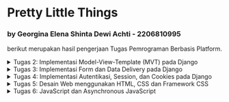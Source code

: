 # Pretty Little Things 
### by Georgina Elena Shinta Dewi Achti - 2206810995
berikut merupakan hasil pengerjaan Tugas Pemrograman Berbasis Platform.

<details>
<summary>Tugas 2: Implementasi Model-View-Template (MVT) pada Django</summary>

# TUGAS 2📕
Projek ini dibuat dengan tujuan memenuhi Tugas 2 Pemrograman Berbasis Platform. Link app dapat di akses [di sini](https://prettylittlethings-co.adaptable.app).

Saya akan menjelaskan beberapa poin-poin berikut:
1. Implementasi dalam proses pembuatan proyek Django: **PrettyLittleThings-Co**
2. Bagan request client ke web aplikasi berbasis Django beserta responnya
3. Alasan penggunaan Virtual Environment
4. Penjelasan terkait MVC, MVT, MVVM serta perbedaan dari ketiganya

## Implementasi dalam proses pembuatan proyek Django: PrettyLittleThings-Co
<details>
<summary>Pembuatan Projek Django</summary> 
Membuat suatu repository baru di GitHub dengan nama "PrettyLittleThings-Co" lalu diclone di local. Kemudian saya membuat file `requirements.txt` pada folder direktori local saya dan menuliskan requirements yang diperlukan dari tutorial, yaitu:

```
django
gunicorn
whitenoise
psycopg2-binary
requests
urllib3
```

Setelah itu, saya lanjut untuk mendownload dengan menjalankan command:
1. `python3 -m venv env ` -> untuk membuat virtual environment
2. `source env/bin/activate` -> mengaktifasi virtual environment
3. `pip3 install -r requirements.txt` -> menginstall module Django di virtual environment.
4. `django-admin startproject inventory_co .` -> membuat proyek Django

Pada poin terakhir, command tersebut nantinya akan berisi file-file pendukung proyek.

Setelah itu saya menguji deploy di localhost dengan melakukan command`./manage.py runserver` lalu klik `http://localhost:8000`. Jika terlihat ada roket dengan tulisan succesful, maka deploy berhasil🤩
</details>
<details>
<summary>Membuat dan Menjalankan Aplikasi</summary> 
Selanjutnya, saya mengubah `ALLOWED_HOSTS` di file `settings.py` dengan menambahkan `"*"` agar proyek ini bisa dijalankan di domain apapun:

```
ALLOWED_HOSTS = ["*"]
```

jalankan command:

```
python3 manage.py startapp main
```

sehingga terbentuk folder `main` di root repository. Tambahkan nama aplikasi di folder `inventory_co` di file `settings.py` pada bagian `INSTALLED_APPS`, seperti berikut:

```
INSTALLED_APPS = [
    ...,
    'main',
    ...
]
```
</details>
<details>
<summary>Membuat Model Aplikasi Main</summary> 
Saya melakukan modifikasi pada file `models.py` di folder `main` dengan menambahkan kode;

```
class Item(models.Model):
    name = models.CharField(max_length=255)
    amount = models.IntegerField()
    description = models.TextField()
```

Kemudian, agar Django dapat menyesuaikan struktur basis data dengan model yang baru dibuat, lakukan migrate dengan menjalankan command:

```
python3 manage.py makemigrations
python3 manage.py migrate
```

Maka, model pada aplikasi dan basis data telah sesuai dengan yang kita inginkan.
</details>
<details>
<summary>Membuat Fungsi main.html dan views.py</summary>
Saya membuat direktori baru bernama `templates` di dalam direktori aplikasi main. Di dalam direktori `templates`, saya membuat berkas baru bernama `main.html` dengan isi:

```
<!DOCTYPE html>
<html lang="en">
<head>
    <meta charset="UTF-8">
    <meta name="viewport" content="width=device-width, initial-scale=1.0">
    <title>Hi! It's Pretty Little Things Here~</title>
</head>
<body>
    <h1>{{judul}}</h1>

    <h5>Seller name: </h5>
    <p>{{ name }}<p>

    <h5>The Items: </h5>
    <p>{{ item }}<p>

    <h5>Price: </h5>
    <p>{{ price }}<p>

    <h5>Address: </h5>
    <p>{{ adress }}<p>

</body>
</html>
```

Kemudian pada file `views.py` pada aplikasi `main` saya menambahkan impor:

```
from django.shortcuts import render
```

serta menambahkan fungsi `show_main` sebagai berikut:

```
def show_main(request):
    context = {
        'judul': 'Hi! It is Pretty Little Things Here~',
        'name': 'Elena',
        'item': 'DIY Bracellet',
        'amount': '10',
        'price': ' Rp10.000,-',
        'adress': 'Jl. Yu'
    }

    return render(request, "main.html", context)
```

</details>
<details>
<summary>Melakukan Routing</summary> 
Proses routing dilakukan melalui file `urls.py` pada folder main dengan mengisi dengan kode berikut:

```
from django.urls import path
from main.views import show_main

app_name = 'main'

urlpatterns = [
    path('', show_main, name='show_main'),
]
```

Function `show_main` bertujuan untuk menampilkan aplikasi dengan mengakses `main.views`. Lalu, lakukan proses routing pada file `urls.py` di direktori `inventory_co` dan isi dengan kode:

```
from django.contrib import admin
from django.urls import path, include

urlpatterns = [
    path('admin/', admin.site.urls),
    path('main/', include('main.urls'))
]
```

</details>
<details>
<summary>Melakukan Deployment</summary>
Cek kembali aplikasi sebelum melakukan deployment dengan menjalankan command:

```
python3 manage.py runserver
```

lalu masuk ke server `http://localhost:8000/main/`

Jika aplikasi dapat berjalan dengan baik, lanjutkan dengan melakukan add, commit, dan push ke dalam repository:

```
git add .
git commit -m "the main app"
git push -u origin master
```

Terakhir, saya melakukan deploy di Adaptable. Dimulai dengan  menggunakan Python App Template dengan menklik `+NEW APP`, lalu connect dengan repositori pilihan, kemudian memilih `Python App Template`, kemudian pilih opsi `PostgreSQL`. Kalian diminta untuk mengecek python version kalian dengan command:

```
python3 --version
```

Setelah itu, isi bagian command dengan:

```
python manage.py migrate && gunicorn PrettyLittleThings-Co.wsgi
```

Tunggu aplikasi hingga proses deploy selesai.
</details>


## Bagan request client ke web aplikasi berbasis Django beserta responnya
![](https://i.imgur.com/ltmg32e.png)
Terdapat komponen `client`, `urls.py`, `views.py`, `models.py`, serta berkas html `main.html` yang menjadi bagian dari berjalannya sistem. Sistem dimulai dengan **request** yang dikirimkan oleh `client` ke `urls.py` untuk mengolah file request yang kemudian dilanjutkan ke `views.py`. Pada `views.py` memproses data, mengambil data dari database, kemudian lanjut ke `models.py` dan merender berkas `main.html`. Setelah template data berhasil dirender, halaman akan dikembalikan sebagai HTTP Response kepada client.


## Alasan penggunaan Virtual Environment
Pada Django, virtual environment memiliki banyak manfaat yang digunakan dalam pengembangan Python bagi para pengguna. Manfaat berupa:

- **Isolasi Dependensi.**
    Dapat memungkinkan kita untuk menciptakan lingkungan pengembangan terisolasi di mana setiap proyek memiliki dependensi Python yang independen sehingga dapat menghindari konflik antara versi paket yang berbeda di berbagai proyek. Dalam virtual environment, kita dapat mengelola data secara terpisah untuk setiap proyek, membuat manajemen dependensi lebih mudah, dan mengurangi risiko masalah kompatibilitas.

- **Reproducible Environment.**
    Dapat membuat environment pengembangan yang dapat direplikasi dengan mudah di mesin lain atau oleh rekan tim. Hal ini dapat memastikan bahwa suatu proyek mampu dijalankan dengan benar di berbagai environment.

- **Keamanan dan Stabilitas.**
    Dapat melindungi sistem operasi dari perubahan tak terduga yang dapat disebabkan oleh proyek Python yang tidak terkendali. Hal ini dapat menjaga stabilitas dari environment proyek yang sedang kita jalankan.

Tanpa virtual environment, kita tetap dapat membuat aplikasi web berbasis Django. Namun, sangat tidak disarankan karena tanpa virtual environment, terdapat beberapa risiko serta potensi masalah yang dapat terjadi, seperti:

- **Konflik Dependensi.**
    Proyek Django yang berbeda mungkin memerlukan versi yang berbeda dari paket Python atau library tertentu sehingga proyek-proyek tersebut dapat saling mempengaruhi dan menimbulkan konflik dependensi.

- **Kesulitan Manajemen Dependensi.**
    Manajemen dependensi proyek akan menjadi lebih sulit karena kita harus memantau dan mengelola semua dependensi global di tingkat sistem.

- **Kurangnya Reproducibility.**
    Sulit memastikan bahwa proyek dapat dijalankan dengan benar di environment pengembangan yang berbeda sehingga menimbulkan kemungkinan masalah ketika kita ingin berbagi proyek atau mengerjakannya di tempat lain.


## Penjelasan terkait MVC, MVT, MVVM serta perbedaan dari ketiganya
MVC, MVT, dan MVVM adalah tiga arsitektur desain yang digunakan dalam pengembangan perangkat lunak, terutama dalam pengembangan aplikasi web. 

### MVC (Model-View-Controller):
1. **Model** -> mengelola data dan berisi logika untuk pemrosesan data.

2. **View** -> tampilan dan presentasi data kepada pengguna untuk menampilkan informasi.

3. **Controller** -> mengontrol alur aplikasi dan mengatur interaksi antara Model dan View.

### MVT (Model-View-Template):

1. **Model** -> mengelola data dan berisi logika untuk pemrosesan data.

2. **View** -> tampilan dan presentasi data kepada pengguna untuk menampilkan informasi.

3. **Template** -> mengontrol tampilan secara langsung dan memungkinkan pengembang untuk memisahkan logika presentasi dari tampilan.

## MVVM (Model-View-ViewModel):

1. **Model** -> mengelola data dan berisi logika untuk pemrosesan data.

2. **View** -> tampilan dan presentasi data kepada pengguna untuk menampilkan informasi.

3. **ViewModel** -> mengubah data Model ke format yang dapat ditampilkan oleh View.

Terdapat beberapa perdebaan dari MVC, MVT, dan MVVM. MVC lebih mengarah ke pemisahan peran antara Model, View, dan Controller, tetapi sering kali tugas Controller menjadi kompleks dalam aplikasi yang besar. MVT menggunakan Template untuk mengelola tampilan, yang memungkinkan pemisahan logika presentasi dari tampilan. Terakhir, MVVM lebih mengarah ke pemisahan data dan tampilan dimana ViewModel bertanggung jawab untuk memformat data dari Model agar sesuai dengan tampilan View, sehingga tampilan tidak perlu memiliki logika pemformatan data. Mereka memiliki konsep yang mirip dalam pemisahan tanggung jawab dalam pengembangan perangkat lunak, tetapi memiliki perbedaan dalam implementasi dan penekanannya pada pemisahan tugas.
</details>

<details>
<summary>Tugas 3: Implementasi Form dan Data Delivery pada Django</summary>

# TUGAS 3📗
Projek ini dibuat dengan tujuan memenuhi Tugas 3 Pemrograman Berbasis Platform.

Saya akan menjelaskan beberapa poin-poin berikut:
1. Perbedaan antara form POST dan form GET dalam Django
2. Perbedaan utama antara XML, JSON, dan HTML dalam konteks pengiriman data?
3. Alasan mengapa JSON sering digunakan dalam pertukaran data antara aplikasi web modern
4. Penjelasan cara saya mengimplementasikan lanjutan proses pembuatan proyek **PrettyLittleThings-Co**

## form `POST` vs form `GET` in Django

`Form` adalah elemen HTML yang digunakan untuk mengumpulkan data dari pengguna, seperti input teks, tombol radio, atau checkbox yang memungkinkan pengguna untuk mengirim data ke _web server_ untuk diproses.

| Perbedaan | Post | Get |
| ------- | ------- | ------- |
| Pengiriman Data | Mengirim data sebagai bagian dari permintaan HTTP dan bersifat tersembunyi  | Mengirim data melalui query string dalam URL |
| Keamanan | Lebih aman karena data tidak terlihat di URL | data ditampilkan secara terbuka dalam URL |
| Penggunaan | Membuat, memperbarui, atau menghapus data sehingga cocok untuk mengirim data sensitif | Melakukan pencarian atau menampilkan data sehingga cocok untuk permintaan yang hanya mengambil data dari server tanpa mengubahnya|
| Kapasitas Data | Dapat mengirim jumlah data yang lebih besar karena data disimpan di tubuh permintaan | Dibatasi oleh panjang URL sehingga kurang cocok untuk data yang besar |

## `XML` vs `JSON` vs `HTML` dalam Pengiriman Data
| Perbedaan | XML | JSON | HTML |
| --------- | --- | ---- | ---- |
| Singkatan | eXtensible Markup Language | JavaScript Object Notation | HyperText Markup Language |
| Tujuan |  dirancang terutama untuk menyimpan, mengirimkan, dan mengatur data | merepresentasikan data dengan format sederhana yang mudah dibaca mesin dan manusia dengan menyajikan pasangan key-value di dalam suatu array | mendefinisikan tata letak, konten, serta visual halaman web yang mencakup elemen seperti judul, paragraf, daftar, tautan, dan komponen multimedia |
| Penggunaan | Digunakan dalam pertukaran data antara sistem yang berbeda dan perlu menggambarkan data yang kompleks dan terstruktur dengan baik | Digunakan dalam pengembangan aplikasi web karena mudah dibaca oleh manusia dan mudah digunakan oleh bahasa pemrograman modern | Digunakan untuk menampilkan konten web sehingga dapat diakses oleh browser web |


## `JSON` sering digunakan dalam Pertukaran Data antara App Web Modern?!
Seperti yang telah dibahas sebelumnnya, `JSON` (JavaScript Object Notation) merupakan format Bahasa-Independen yang berasal dari JavaScript yang dapat dibaca dan ditulis oleh manusia. Terdapat beberapa kegunaan dari `JSON`, yaitu:
- **Transfer data dengan mudah.**
Menyimpan semua data dalam array sehingga transfer data menjadi lebih mudah. Itu sebabnya `JSON` sangat baik untuk berbagi data dengan ukuran berapa pun, termasuk audio, video, dan lain-lain.
- **Ringan dan Mudah dibaca.** 
Sintaksnya sangat kecil, mudah, dan ringan sehingga menjadi alasan mengeksekusi dan merespons dengan cara yang lebih cepat.
- **Dukungan Bahasa Pemrograman.** 
`JSON` didukung oleh hampir semua bahasa pemrograman, sehingga memungkinkan interoperabilitas yang baik antara berbagai teknologi dan aplikasi. `JSON` memiliki jangkauan luas untuk dukungan browser kompatibilitas dengan sistem operasi sehingga tidak memerlukan banyak usaha untuk membuat semuanya kompatibel dengan browser.
- **Dukungan untuk Nested Data.** 
`JSON` mendukung data berjenjang (nested) yang memungkinkan representasi data yang kompleks dan terstruktur dengan mudah. Hal ini berguna dalam situasi di mana data memiliki hubungan hierarkis. 

# Implementasi Data
_notes: terdapat perubahan nama variabel/objek dari Tugas 2, yaitu `Item` menjadi `Product` di Tugas 3._
<details>
<summary>Membuat Input Form</summary>

Kita perlu membuat form untuk mendapatkan data baru yang ingin ditampilkan. Sebelum itu, saya membuat direktori baru pada **root** dengan nama `templates` yang di dalamnya terdapat file `base.html` yang berisi:

```
{% load static %}
<!DOCTYPE html>
<html lang="en">
    <head>
        <meta charset="UTF-8" />
        <meta
            name="viewport"
            content="width=device-width, initial-scale=1.0"
        />
        {% block meta %}
        {% endblock meta %}
    </head>

    <body>
        {% block content %}
        {% endblock content %}
    </body>
</html>
```
Saya melakukan konfigurasi pada `settings.py` di direktori `inventory_co` agar `base.html` terdeteksi sebagai template dengan menambahkan:

```
...
TEMPLATES = [
    {
        'BACKEND': 'django.template.backends.django.DjangoTemplates',
        'DIRS': [BASE_DIR / 'templates'], # kode ini
        'APP_DIRS': True,
        ...
    }
]
...
```

Kemudian, saya mengubah `main.html` pada direktori `main/templates` terlebih dahulu agar dapat menggunakan `base.html` sebagai template dasarnya dengan kode:

```
{% extends 'base.html' %}

{% block content %}
    <h1>{{judul}}</h1>

    <h5>Seller name: </h5>
    <p>{{ name }}<p>

    <h5>The Items: </h5>
    <p>{{ item }}<p>

    <h5>Price: </h5>
    <p>{{ price }}<p>

    <h5>Address: </h5>
    <p>{{ adress }}<p>

{% endblock content %}
```

Selanjutnya, saya sudah dapat fokus untuk membuat input form. Saya membuat berkas `forms.py` pada direktori `main` kemudian mengisi file dengan:

```
from django.forms import ModelForm
from main.models import Product

class ProductForm(ModelForm):
    class Meta:
        model = Product
        fields = ["name", "price", "description"]

```

Selanjutnya, saya mengubah fungsi `show_main` dan menambahkan fungsi `create_product` pada file `views.py` dalam direktori `main` dengan kode berikut:

```
def show_main(request):
    products = Product.objects.all()

    context = {
        'judul': 'Hi! It is Pretty Little Things Here~',
        'name': 'Elena',
        'item': 'DIY Bracellet',
        'amount': '10',
        'price': ' Rp10.000,-',
        'adress': 'Jl. Yu',
        'products': products
    }

    return render(request, "main.html", context)

def create_product(request):
    form = ProductForm(request.POST or None)

    if form.is_valid() and request.method == "POST":
        form.save()
        return HttpResponseRedirect(reverse('main:show_main'))

    context = {'form': form}
    return render(request, "create_product.html", context)

```
Fungsi `create_product` menangani input baru dari form yang akan membuat sebuah objek **ProductForm** berdasarkan data yang diterima dari `request.POST` (data yang dikirimkan melalui form). Lalu, diperiksa kembali apakah form tersebut valid dengan menggunakan `form.is_valid()` dan apabila valid dan metode request adalah POST, data produk baru akan disimpan ke database melalui `form.save()`, kemudian pengguna akan diarahkan kembali ke halaman utama dengan **HttpResponseRedirect**.

Berikutnya, saya membuat file `create_product.html` pada direktori `main` yang berisi:
```
{% extends 'base.html' %} 

{% block content %}
<h1>Add New Product</h1>

<form method="POST">
    {% csrf_token %}
    <table>
        {{ form.as_table }}
        <tr>
            <td></td>
            <td>
                <input type="submit" value="Add Product"/> # tombol
            </td>
        </tr>
    </table>
</form>

{% endblock %}
```
yang akan menampilkan halaman form untuk menambah item baru. File ini mencakup form dengan token CSRF, bidang-bidang form, dan tombol "Add Product" yang mengirimkan data form ke view create_product.

Kemudian pada `main.html` di direktori `main`, saya menambahkan kode:

```
...
<table>
    <tr>
        <th>Name</th>
        <th>Price</th>
        <th>Description</th>
        <th>Date Added</th>
    </tr>

    {% comment %} Berikut cara memperlihatkan data produk di bawah baris ini {% endcomment %}

    {% for product in products %}
        <tr>
            <td>{{product.name}}</td>
            <td>{{product.price}}</td>
            <td>{{product.description}}</td>
            <td>{{product.date_added}}</td>
        </tr>
    {% endfor %}
</table>

<br />

<a href="{% url 'main:create_product' %}"> # tombol
    <button>
        Add New Product
    </button>
</a>

{% endblock content %}
```
untuk menampilkan data produk yang diterima dari view `show_main` dalam bentuk tabel, serta tombol yang akan mengarahkan user pada halaman form penambahan product.


</details>

<details>
<summary>Menambahkan Fungsi pada Views</summary>

Saya menambahkan 5 fungsi views untuk melihat objek yang sudah ditambahkan dalam format `HTML`, `XML`, `JSON`, `XML` by **ID**, dan `JSON` by **ID**. Untuk format `XML` dan `JSON`, saya akan menambahkan import **HttpResponse** dan **serializers** pada `views.py`di folder `main`.

Format `HTML`:
```
def show_main(request):
    products = Product.objects.all()

    context = {
        'judul': 'Hi! It is Pretty Little Things Here~',
        'name': 'Elena',
        'item': 'DIY Bracellet',
        'amount': '10',
        'price': ' Rp10.000,-',
        'adress': 'Jl. Yu',
        'products': products
    }

    return render(request, "main.html", context)
```
`products = Product.objects.all()` mengambil semua objek Product dari database dengan Product.objects.all() dan menyimpannya dalam variabel product. Data item kemudian disertakan dalam konteks dan akan ditampilkan dalam template HTML `main.html`.


Format `XML`:

```
def show_xml(request):
    data = Product.objects.all()
    return HttpResponse(serializers.serialize("xml", data), content_type="application/xml")
```

Format `JSON`:

``` 
def show_json(request):
    data = Product.objects.all()
    return HttpResponse(serializers.serialize("json", data), content_type="application/json")
```


Format `XML` by **ID**:

```
def show_xml_by_id(request, id):
    data = Product.objects.filter(pk=id)
    return HttpResponse(serializers.serialize("xml", data), content_type="application/xml")
```

Format `JSON` by **ID**:
``` 
def show_json_by_id(request, id):
    data = Product.objects.filter(pk=id)
    return HttpResponse(serializers.serialize("json", data), content_type="application/json")
```
</details>
<details>
<summary>Membuat Routing URL</summary>

Tambahkan kelima path **url** fungsi diatas ke dalam **urlpatterns** pada `urls.py` di folder `main`. Tidak lupa untuk meng-import-nya dari `views.py`.

``` 
from django.urls import path
from main.views import show_main, create_product, show_xml, show_json, show_xml_by_id, show_json_by_id 

app_name = 'main'

urlpatterns = [
    path('', show_main, name='show_main'),
    path('create-product', create_product, name='create_product'),
    path('xml/', show_xml, name='show_xml'), 
    path('json/', show_json, name='show_json'), 
    path('xml/<int:id>/', show_xml_by_id, name='show_xml_by_id'),
    path('json/<int:id>/', show_json_by_id, name='show_json_by_id'), 
]
```

Dengan begitu, input form sudah selesai dibuat dan siap digunakan. Jalankan command `python manage.py runserver` dan kunjungi http://localhost:8000.
</details>

<details>
<summary>Postman Screenshot</summary>

1. Screenshot `HTML`
![](https://i.imgur.com/BSpmURi.png)
![](https://i.imgur.com/XN5WnWL.png)

2. Screenshot `XML`
![](https://i.imgur.com/utbizIL.png)

3. Screenshot `XML` by **ID**
![](https://i.imgur.com/6qx8lbV.png)

4. Screenshot `JSON`
![](https://i.imgur.com/9LOAx1D.png)

5. Screenshot `JSON` by **ID**
![](https://i.imgur.com/h7u3xHo.png)

</details>
</details>

<details>
<summary> Tugas 4: Implementasi Autentikasi, Session, dan Cookies pada Django </summary>

# Tugas 4📙
Projek ini dibuat dengan tujuan memenuhi Tugas 4 Pemrograman Berbasis Platform.

Saya akan menjelaskan beberapa poin-poin berikut:

- Apa itu Django UserCreationForm, serta apa kelebihan dan kekurangannya
- Perbedaan antara autentikasi dan otorisasi dalam konteks Django, dan alasan mengapa keduanya penting
- Apa itu cookies dalam konteks aplikasi web, dan bagaimana Django menggunakan cookies untuk mengelola data sesi pengguna
- Apakah penggunaan cookies aman secara default dalam pengembangan web, atau apakah ada risiko potensial yang harus diwaspadai?
- Cara saya mengimplementasikan checklist di atas secara step-by-step.

## Django `UserCreationForm`🧐
 Django `UserCreationForm` adalah sebuah form Django yang digunakan untuk membuat user baru di dalam suatu web app. `UserCreationForm` umumnya memiliki 3 field, yaitu `username`, `password1`, dan `password2`. Field `password2` biasanya digunakan untuk mengonfirmasi password sebelumya.

| Kelebihan | Kekurangan |
| --------- | ---------- |
| mudah digunakan karena merupakan default form dari Django sehingga tidak perlu membuat model form lagi dan data pendaftar dapat langsung disimpan di database. | tidak customizable secara ekstensif karena memiliki tingkat kustomisasi yang terbatas sehingga membutuhkan model form dengan field tambahan atau logika validasi yang lebih kompleks sehingga untuk penambahan field lain dan perubahan tampilan harus dilakukan perubahan sendiri. |
| validasi otomatis yang mana data yang dimasukkan oleh pengguna, yaitu keunikan nama pengguna, kata sandi yang cukup kuat, dll akan melakukan validasi secara otomatis. | |
| secara langsung berintegrasi dengan Django's _authentication system_ yang membuat mudah untuk menambahkan sistem autentikasi ke dalam aplikasi Django. | |

## Autentikasi 🆚 Otorisasi dalam Konteks Django
**PERBEDAAN👐🏻**
- Autentikasi adalah proses verifikasi siapa user yang berusaha menggunakan akses yang melibatkan verifikasi nama pengguna (username) dan kata sandi (password) yang dimasukkan oleh pengguna sesuai dengan yang ada dalam database. 
- Otorisasi adalah proses verifikasi user yang telah diautentikasi apakah dapat mengakses suatu sistem sehingga proses ini memutuskan apa yang diperbolehkan atau tidak diperbolehkan untuk pengguna yang sudah terautentikasi. 

**Mengapa Keduanya Penting?**

Autentikasi penting untuk memastikan bahwa pengguna yang masuk adalah pengguna yang sah, sedangkan otorisasi penting untuk mengontrol hak akses pengguna dalam aplikasi. Dengan kombinasi autentikasi dan otorisasi, kita dapat memastikan bahwa pengguna hanya dapat mengakses bagian dari aplikasi yang sesuai dengan izin mereka untuk menjaga keamanan serta privasi data.

## Cookies dalam Konteks Aplikasi Web Django🍪✨
**Apa itu Cookies🤔💭?**

Cookies adalah penyimpanan data client yang disimpan oleh server web dan dikirim kembali ke server setiap kali permintaan dilakukan. Jadi, penyimpanan bersifat **sementara** karena data hanya tersimpan ketika pengguna sedang melakukan interaksi di dalam aplikasi web. Cookies mengandung informasi tertentu, seperti pengenal sesi atau preferensi pengguna, dan disimpan dalam penyimpanan lokal browser. 

**Cara Django Menggunakan Cookies untuk Mengelola Data Sesi Pengguna**

Cookies dikelola dengan struktur seperti **map** yang terdiri dari **key** dan **value** berupa user dan data yang disimpan. Untuk menjaga keamanan data, pada Django juga terdapat expiration date sehingga ketika pengguna sudah keluar dari aplikasi web, seluruh data pengguna juga akan dinonaktifkan. Umumnya, cookies digunakan untuk menyimpan informasi sementara seperti ID sesi, preferensi pengguna, atau informasi lain yang diperlukan untuk interaksi selama sesi pengguna.

## Keamanan Penggunaan Cookies dalam Pengembangan Web
Cookies disimpan pada browser client sehingga keamanan sebenarnya tergantung pada browser milik client. Selain itu, cookies juga dapat dilihat secara langsung oleh pengguna sehingga data yang disimpan tidak aman jika digunakan untuk menyimpan sesuatu yang sifatnya **private**.

Beberapa resiko potensial yang harus diwaspadai terhadap keamanan cookies adalah adanya Cookie Theft yaitu pencurian cookies karena mendapat akses ilegal ke cookies pengguna. Umumnya menyerang informasi pengguna yang bersifat private seperti ID, validation token, dan lain-lain sehingga sesi pengguna dapat diambil alih.

Beberapa risiko potensial yang terkait dengan penggunaan cookies, berupa:
- **Cross-Site Scripting (XSS)**. Terjadi ketika data yang disimpan dalam cookies tidak dihindari atau disaring dengan benar. Penyerang dapat memasukkan kode skrip berbahaya ke dalam cookies yang akan dieksekusi oleh browser pengguna saat cookies tersebut digunakan.
- **Session Hijacking**. Terjadi ketika cookies digunakan untuk mengelola sesi pengguna dan tidak dienkripsi dengan baik, ada risiko sesi pengguna yang dapat dicuri oleh penyerang dan penyerang masuk ke akun pengguna tanpa izin.
- **Man-in-the-Middle (MitM) Attacks**. Terjadi ketika koneksi antara pengguna dan server tidak aman (contoh, tanpa HTTPS) sehingga cookies dapat disadap oleh penyerang saat transit. 

## Implementasi Data💻
<details>
<summary>Implementasi fungsi Registrasi, Log in, dan Log out</summary>

Untuk mengimplementasikan fungsi registrasi, login, dan logout, pada subdirektori `main` di `views.py` saya menambahkan:
```
from django.shortcuts import redirect
from django.contrib.auth.forms import UserCreationForm
from django.contrib import messages  
from django.contrib.auth import authenticate, login
from django.contrib.auth import logout
from django.contrib.auth.decorators import login_required
```

Setelah mengimpor, saya juga mendefinisikan masing-masing functionnya, seperti:
- `register(request)` -> menghasilkan formulir registrasi secara otomatis dan menghasilkan akun pengguna ketika data di-submit dari form
```
def register(request):
    form = UserCreationForm()

    if request.method == "POST":
        form = UserCreationForm(request.POST)
        if form.is_valid():
            form.save()
            messages.success(request, 'Your account has been successfully created!')
            return redirect('main:login')
    context = {'form':form}
    return render(request, 'register.html', context)
```
- `login_user(request)` -> mengautentikasi pengguna yang ingin login.
```
def login_user(request):
    if request.method == 'POST':
        username = request.POST.get('username')
        password = request.POST.get('password')
        user = authenticate(request, username=username, password=password)
        if user is not None:
            login(request, user)
            response = HttpResponseRedirect(reverse("main:show_main")) 
            response.set_cookie('last_login', str(datetime.datetime.now())) #cookie
            return response
        else:
            messages.info(request, 'Sorry, incorrect username or password. Please try again.')
    context = {}
    return render(request, 'login.html', context)
```

- `logout_user(request)` -> melakukan mekanisme logout.
```
def logout_user(request):
    logout(request)
    response = HttpResponseRedirect(reverse('main:login'))
    response.delete_cookie('last_login') #cookie
    return response
```

Kemudian, pada subdirektori `main/templates` saya membuat file:
- `register.html` dengan kode:
```
{% extends 'base.html' %}

{% block meta %}
    <title>Register</title>
{% endblock meta %}

{% block content %}  

<div class = "login">
    
    <h1>Register</h1>  

        <form method="POST" >  
            {% csrf_token %}  
            <table>  
                {{ form.as_table }}  
                <tr>  
                    <td></td>
                    <td><input type="submit" name="submit" value="Daftar"/></td>  
                </tr>  
            </table>  
        </form>

    {% if messages %}  
        <ul>   
            {% for message in messages %}  
                <li>{{ message }}</li>  
                {% endfor %}  
        </ul>   
    {% endif %}

</div>  

{% endblock content %}
```
- `login.html` dengan kode:
```
{% extends 'base.html' %}

{% block meta %}
    <title>Login</title>
{% endblock meta %}

{% block content %}

<div class = "login">

    <h1>Login</h1>

    <form method="POST" action="">
        {% csrf_token %}
        <table>
            <tr>
                <td>Username: </td>
                <td><input type="text" name="username" placeholder="Username" class="form-control"></td>
            </tr>
                    
            <tr>
                <td>Password: </td>
                <td><input type="password" name="password" placeholder="Password" class="form-control"></td>
            </tr>

            <tr>
                <td></td>
                <td><input class="btn login_btn" type="submit" value="Login"></td>
            </tr>
        </table>
    </form>

    {% if messages %}
        <ul>
            {% for message in messages %}
                <li>{{ message }}</li>
            {% endfor %}
        </ul>
    {% endif %}     
        
    Don't have an account yet? <a href="{% url 'main:register' %}">Register Now</a>

</div>

{% endblock content %}
```

Kemudian, pada subdirektori `main` di `views.py` saya mengimport `from django.contrib.auth.decorators import login_required` dan  mengatur bagian `login_required` pada bagian atas `show_main`:
```
@login_required(login_url='/login')
def show_main(request):
...
```

Lalu, saya menyambungkannya ke file urls.py untuk setiap path register, login, dan logout, seperti berikut:
- import:
```
from main.views import register 
from main.views import login_user
from main.views import logout_user
```
- di dalam `urlpatterns`
```
    ...
    path('register/', register, name='register'),
    path('login/', login_user, name='login'),
    path('logout/', logout_user, name='logout'),
    ...
```

</details>
<details>
<summary>Membuat dua akun pengguna dengan masing-masing tiga dummy data </summary>

Saya melakukan uji coba dengan menjalankan program pada http://localhost:8000/ dan memanfaatkan fungsi register untuk mendaftarkan 2 akun baru, yaitu `georginaelena` dan `georginaelena_2`. Kemudian, untuk masing-masing akun yang telah dibuat, saya menerapkan fungsi login, menambahkan masing-masing 3 dummy data, dan menerapkan fungsi logout. Berikut tampilan website pada kedua akun:
- user: `georginaelena`
![](https://i.imgur.com/jasrAtb.png)

- user: `georginaelena_2`
![](https://i.imgur.com/z77W0VM.png)

</details>
<details>
<summary>Menghubungkan model Product dengan User</summary>

Dalam menghubungkan model Product dengan User, pertama-tama  pada `models.py` dalam subdirektori `main`, saya mengimpor:
```
...
from django.contrib.auth.models
...
```
untuk mengimport User ke dalam `models.py`. Setelah itu, pada Product saya tambahkan:
```
class Product(models.Model):
    user = models.ForeignKey(User, on_delete=models.CASCADE)
    ...
```
Simpan semua perubahan, dan lakukan migrasi model dengan `python manage.py makemigrations` dan ` python manage.py migrate`.
Lalu, mengubah kode di views.py untuk create_item dan show_main sebagai berikut:
```
@login_required(login_url='/login')
def show_main(request):
    products = Product.objects.filter(user=request.user) #menambahkan ini

    context = {
        'judul': 'Hi! It is Pretty Little Things Here~',
        'name': request.user.username, #menambahkan ini
        'item': 'DIY Bracellet',
        'amount': '10',
        'price': ' Rp10.000,-',
        'adress': 'Jl. Yu',
        'products': products,
        'last_login': request.COOKIES['last_login'], #cookie
    }

    return render(request, "main.html", context)

def create_product(request):
    form = ProductForm(request.POST or None)

    if form.is_valid() and request.method == "POST": #mengubah ini
        product = form.save(commit=False)
        product.user = request.user
        product.save()
        return HttpResponseRedirect(reverse('main:show_main'))

    context = {'form': form}
    return render(request, "create_product.html", context)
```
Dengan ini, sudah terhubunglah model Product dengan User serta cookie dan context akan disesuaikan ke dalam HTML file. 

</details>
<details>
<summary>Menampilkan detail informasi pengguna yang sedang Logged in seperti Username dan menerapkan Cookies seperti Last Login di halaman utama aplikasi</summary>

Sebelumnya, saya telah mengatur cookie sehingga informasi pengguna yang sedang logged in dan last login hanya perlu diatur pada file HTML dengan menambahkan:
```
...
<h5>Sesi terakhir login: {{ last_login }}</h5>
...
```
pada `main.html` untuk menampilkannya.

</details>


</details>

<details>
<summary>Tugas 5: Desain Web menggunakan HTML, CSS dan Framework CSS</summary>

# Tugas 5✋🏻
Projek ini dibuat dengan tujuan memenuhi Tugas 5 Pemrograman Berbasis Platform.

Saya akan menjelaskan beberapa poin-poin berikut:
- Manfaat dari setiap element selector dan kapan waktu yang tepat untuk menggunakannya.
- HTML5 Tag yang saya ketahui.
- Perbedaan antara margin dan padding.
- Perbedaan antara framework CSS Tailwind dan Bootstrap. Kapan sebaiknya kita menggunakan Bootstrap daripada Tailwind, dan sebaliknya.
- Cara saya mengimplementasikan checklist secara step-by-step 

## Element Selector🤖
Element selector adalah cara untuk memilih atau menemukan elemen HTML yang ingin kita *style* berdasarkan tipe elemennya. Manfaat dalam hal:

- **Kesederhanaan**. Anda dapat mengatur *style default* untuk semua elemen dengan tipe yang sama. Element selector memungkinkan Anda untuk mengatur gaya untuk semua elemen HTML dengan tipe yang sama, seperti `<p>`, `<h1>`, atau `<div>`. Ini dapat membuat kode CSS Anda lebih sederhana dan mudah dipahami.
- **Kemudahan membaca**. Kode CSS lebih mudah dibaca karena mengikuti struktur HTML yang sudah ada, terutama bagi pengembang yang baru mengenal CSS.
- **Efisiensi**. Anda dapat mengurangi jumlah kode CSS yang perlu ditulis karena satu aturan CSS dapat berlaku untuk banyak elemen yang sama..

Waktu yang tepat untuk menggunakan element selector adalah saat pembuat ingin mengatur *style default* untuk tipe elemen HTML tertentu di seluruh situs web yang dimiliki serta ingin menghindari penggunaan kelas atau ID tambahan. Contohnya, jika Anda ingin mengubah warna teks untuk semua elemen `<p>`, Anda dapat menggunakan element selector `<p>`. Namun, perlu diingat bahwa penggunaan element selector dengan sangat luas dapat membuatnya sulit untuk menyesuaikan elemen individu jika Anda ingin mengubahnya secara berbeda. Oleh karena itu, lebih baik menggunakan kelas atau ID untuk membatasi cakupan gaya Anda dan memberikan lebih banyak fleksibilitas dalam desain.

## HTML5 Tag
HTML5 (Hypertext Markup Language versi 5) adalah bahasa markup versi terbaru yang digunakan untuk membuat dan merancang halaman web dimana memperkenalkan sejumlah elemen baru yang memberikan lebih banyak struktur dan semantik ke dalam dokumen web. Elemen-elemen ini membantu mengidentifikasi dan mengelompokkan konten dengan lebih baik. Berikut merupakan beberapa contoh HTML5 Tag yang saya gunakan pada tugas saya:

- **`<div>`**:
   - Fungsi: Digunakan untuk mengelompokkan dan memisahkan konten, sering digunakan untuk membuat wadah atau container.
   - Contoh:
     ```html
     <div id="container">
         <p>Ini adalah teks dalam div.</p>
     </div>
     ```

- **`<a>`**:
   - Fungsi: Digunakan untuk membuat tautan ke halaman web lain atau sumber daya online.
   - Contoh:
     ```html
     <a href="https://www.example.com">Kunjungi situs web kami</a>
     ```

- **`<p>`**:
   - Fungsi: Digunakan untuk menampilkan teks paragraf.
   - Contoh:
     ```html
     <p>Ini adalah contoh paragraf.</p>
     ```

- **`<img>`**:
   - Fungsi: Digunakan untuk menampilkan gambar pada halaman web.
   - Contoh:
     ```html
     <img src="gambar.jpg" alt="Deskripsi Gambar">
     ```


- **`<input>`**:
   - Fungsi: Digunakan untuk membuat elemen input dalam formulir.
   - Contoh:
     ```html
     <input type="text" name="nama" placeholder="Masukkan nama Anda">
     ```

- **`<button>`**:
   - Fungsi: Digunakan untuk membuat tombol pada halaman web.
   - Contoh:
     ```html
     <button type="button">Klik Saya</button>
     ```

- **`<form>`**, **`<input>`**, dan **`<button>`** (untuk membuat formulir):
   - Fungsi: Digunakan untuk membuat formulir interaktif yang memungkinkan pengguna mengirimkan data.
   - Contoh:
     ```html
     <form action="proses.php" method="post">
         <label for="nama">Nama:</label>
         <input type="text" id="nama" name="nama">
         <button type="submit">Kirim</button>
     </form>
     ```

- **`<h1>`, `<h2>`, `<h3>`, ..., `<h6>`** (untuk heading):
    - Fungsi: Digunakan untuk judul atau heading dengan tingkat kepentingan yang berbeda.
    - Contoh:
      ```html
      <h1>Judul Utama</h1>
      <h2>Subjudul</h2>
      <p>Isi teks...</p>
      ```

Penting untuk diingat bahwa meskipun HTML5 menawarkan banyak tag baru, penggunaan yang tepat dari tag bergantung pada konten dan struktur halaman web Anda. Anda harus memilih tag yang sesuai dengan semantik kontennya untuk meningkatkan aksesibilitas dan SEO.

## Margin vs Padding🔥
Perbedaan antara margin dan padding adalah bagaimana keduanya memengaruhi tata letak dan tampilan elemen HTML di halaman web. Ini adalah konsep penting dalam desain web dan CSS:

- **Margin:**
   - **Margin** adalah ruang di sekitar elemen HTML, yang merupakan jarak antara elemen tersebut dengan elemen lain di sekitarnya dengan kegunaan untuk mengatur jarak antara elemen dengan elemen-elemen lain di sekitarnya atau dengan tepi halaman.
   - **Margin** tidak memiliki latar belakang atau border, dan elemen-elemen dengan margin yang berdekatan akan memiliki jarak antara satu sama lain sesuai dengan margin masing-masing.

   Contoh penggunaan margin:
   ```css
   .elemen {
       margin: 10px; /* Margin sekitar elemen 10 piksel */
   }
   ```

- **Padding:**
   - **Padding** adalah ruang di sekitar isi dari elemen HTML, yang merupakan jarak antara konten elemen dan bordernya dengan kegunaan untuk mengatur jarak antara konten elemen dan batas atau bordernya.
   - **Padding** memengaruhi tampilan elemen dengan memberikan ruang di sekitar kontennya.

   Contoh penggunaan padding:
   ```css
   .elemen {
       padding: 10px; /* Padding untuk konten elemen 10 piksel */
   }
   ```

**Perbedaan Utama**

| Margin | Padding |
| ------ | ------- |
|  mempengaruhi jarak antara elemen dengan elemen-elemen di sekitarnya atau dengan tepi halaman. | mempengaruhi jarak antara konten elemen dengan bordernya. |
| tidak memiliki latar belakang atau border. | mempengaruhi bagian dalam elemen yang memiliki latar belakang atau border. |
|mempengaruhi tata letak elemen secara global. | mempengaruhi tampilan konten elemen secara lokal di dalamnya

Dalam desain web, pemahaman yang baik tentang perbedaan antara margin dan padding penting untuk mengontrol ruang dan tampilan elemen dengan tepat. Ini memungkinkan Anda untuk mengatur elemen-elemen di halaman web Anda sesuai dengan desain yang diinginkan.

##  CSS Tailwind vs Bootstrap
   Perbedaan antara Tailwind CSS dan Bootstrap
   - **BOOTSTRAP**
        - adalah kerangka kerja CSS yang lebih terstruktur dan datang dengan komponen UI yang siap pakai dengan desain bawaan yang kaya dengan komponen. Bootstrap memiliki gaya default yang mudah dikenali dimana tampilan khas "Bootstrap" yang dapat diubah dengan kustomisasi. Bootstrap memiliki ukuran yang lebih besar daripada Tailwind CSS karena komponen dan gaya default yang lebih banyak. 
        - Jadi, gunakanlah Bootstrap ketika pengembang memerlukan desain yang siap pakai dengan komponen UI yang lebih banyak, ingin menghemat waktu dalam pengembangan, serta pengembang masih termasuk kedalam kategori pemula dalam penggunaan CSS.
   - **TAILWIND CSS**
        -  adalah kerangka kerja CSS yang memberikan kontrol yang lebih besar kepada pengembang sehingga tidak memiliki banyak desain bawaan dan mengharuskan pengembang untuk membangun desain mereka dengan cara yang lebih granular menggunakan kelas CSS. Tailwind tidak memiliki gaya default yang kuat dimana seluruh elemen dimulai dengan tampilan yang sangat sederhana, dan pengembang harus menentukan semua gaya secara eksplisit. Namun, Tailwind memiliki ukuran yang lebih ringan karena hanya menyertakan kelas yang dibutuhkan dalam kode yang dihasilkan.
        - Jadi, gunakanlah Tailwind CSS ketika pengembang ingin total kontrol atas desain dan ingin menghindari gaya default yang berlebihan, telah memiliki pengalaman dalam menulis CSS dan ingin desain yang lebih kustom, serta ingin membangun tampilan yang ringan saja agar dapat memaksimalkan kinerja.

## Implementasi Data💻

Berikut merupakan implementasi pengerjaan Tugas 5:

<details>
<summary>Menambahkan Bootstrap ke Aplikasi</summary>

pada subdirektori `templates/base.html`, saya menambahkan tag `<meta name="viewport">`. Kemudian saya menambahkan:

```
<link href="https://cdn.jsdelivr.net/npm/bootstrap@5.3.2/dist/css/bootstrap.min.css" rel="stylesheet" integrity="sha384-T3c6CoIi6uLrA9TneNEoa7RxnatzjcDSCmG1MXxSR1GAsXEV/Dwwykc2MPK8M2HN" crossorigin="anonymous">

<script src="https://code.jquery.com/jquery-3.6.0.min.js" integrity="sha384-KyZXEAg3QhqLMpG8r+J4jsl5c9zdLKaUk5Ae5f5b1bw6AUn5f5v8FZJoMxm6f5cH1" crossorigin="anonymous"></script>

<script src="https://cdn.jsdelivr.net/npm/@popperjs/core@2.11.8/dist/umd/popper.min.js" integrity="sha384-I7E8VVD/ismYTF4hNIPjVp/Zjvgyol6VFvRkX/vR+Vc4jQkC+hVqc2pM8ODewa9r" crossorigin="anonymous"></script>

<script src="https://cdn.jsdelivr.net/npm/bootstrap@5.3.2/dist/js/bootstrap.min.js" integrity="sha384-BBtl+eGJRgqQAUMxJ7pMwbEyER4l1g+O15P+16Ep7Q9Q+zqX6gSbd85u4mG4QzX+" crossorigin="anonymous"></script>
```
</details>

<details>
<summary>Membuat Kostumisasi pada Aplikasi</summary>

pertama saya, membuat style pada subdirektori `templates/base.html` dengan kode:
```
...
<style>
            /* CSS untuk mengatur format tengah */
            body {
                background-color: #ffe1f4;
            }

            #login {
            display: flex;
            justify-content: center; /* Memposisikan elemen secara horizontal di tengah layar */
            align-items: center; /* Memposisikan elemen secara vertikal di tengah layar */
            padding-top: 50px;
            padding-bottom: 50px;
            background-color: #ffe1f4; /* Warna latar belakang */
            }
        
        
            .login {
                padding: 80px;
                max-width: 500px;
                background-color: #ffffff; /* Warna latar belakang elemen .login */
                border-radius: 10px; /* Border radius untuk sudut elemen */
                box-shadow: 0px 0px 10px rgba(255, 223, 248, 0.1); /* Efek bayangan */
            }

            .login form {
                margin-top: 10px;
            }
        
            .login table {
                margin-top: 10px; 
            }
        
            .login ul {
                margin-top: 20px;
            }

        </style>
...
```

style di atas merupakan format style untuk halaman `login`, `register`, dan `add_prodct`. Kemudian, pada masing-masing file yang ada di subdirektori `main/templates` saya berikan navbar dengan contoh implementasi berikut:
```
...
<!-- navbar untuk Login-->
<nav class="navbar bg-body-tertiary">
            <div class="container-fluid">
                <a class="navbar-brand" href="#" style="display: flex; align-items: center;">  <!-- agar posisi logo dan judul sejajar--> 
                    <img src="https://i.imgur.com/Oyp81gz.png" alt="Logo" class="d-inline-block align-text-top logo-img" style="width: 10%;"> <!-- agar ukuran logo menyesuaikan dengan judul-->
                    <span class="fw-bold fs-1">Login</span> <!-- ukuran judul -->
                </a>
            </div>
        </nav>
...
```

Lalu, saya membuat kostumisasi tabel produk dengan kode:

```
...
<div class="container">
        <table class="table"> <!-- Tambahkan style margin: 0 auto; untuk membuat tabel berada di tengah -->
            <thead>
                <tr>
                    <th scope="col">Name</th>
                    <th scope="col">Price</th>
                    <th scope="col">Description</th>
                    <th scope="col">Date Added</th>
                    <th scope="col">Actions</th> <!-- Kolom untuk tombol Edit dan Delete -->
                </tr>
            </thead>
            <tbody>
                {% comment %} Berikut cara memperlihatkan data produk di bawah baris ini {% endcomment %}

                {% for product in products %}
                <tr>
                    <td>{{product.name}}</td>
                    <td>{{product.price}}</td>
                    <td>{{product.description}}</td>
                    <td>{{product.date_added}}</td>
                    <td> 
                        <div class="d-flex justify-content-between">
...
```

Setelah itu, pada setiap button yang ada saya buat kostumisasi sebagai berikut:
```
<form>
    <!-- Kustomisasi button Edit-->
    <a href="{% url 'main:edit_product' product.pk %}">
        <button type="button" class="btn btn-primary btn-sm">Edit</button>
    </a>
</form>
```

Terakhir untuk kostumisasi background, saya menggunakan warna pink `#ffe1f4`.

</details>
</details>

<details>
<summary>Tugas 6: JavaScript dan Asynchronous JavaScript</summary>

# Tugas 6🔥
Projek ini dibuat dengan tujuan memenuhi Tugas 6 Pemrograman Berbasis Platform.

Saya akan menjelaskan beberapa poin-poin berikut:
- Perbedaan antara asynchronous programming dengan synchronous programming.
- Penjelasan paradigma event-driven programming dalam penerapan JavaScript dan AJAX
- Penerapan asynchronous programming pada AJAX.
- Membandingkan penerapan AJAX (menggunakan Fetch API) dengan Library JQuery 
- Implementasi Data


</details>
